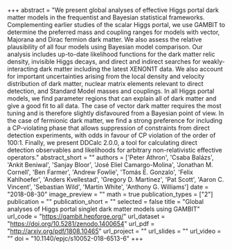 +++
abstract = "We present global analyses of effective Higgs portal dark matter models in the frequentist and Bayesian statistical frameworks. Complementing earlier studies of the scalar Higgs portal, we use GAMBIT to determine the preferred mass and coupling ranges for models with vector, Majorana and Dirac fermion dark matter. We also assess the relative plausibility of all four models using Bayesian model comparison. Our analysis includes up-to-date likelihood functions for the dark matter relic density, invisible Higgs decays, and direct and indirect searches for weakly-interacting dark matter including the latest XENON1T data. We also account for important uncertainties arising from the local density and velocity distribution of dark matter, nuclear matrix elements relevant to direct detection, and Standard Model masses and couplings. In all Higgs portal models, we find parameter regions that can explain all of dark matter and give a good fit to all data. The case of vector dark matter requires the most tuning and is therefore slightly disfavoured from a Bayesian point of view. In the case of fermionic dark matter, we find a strong preference for including a CP-violating phase that allows suppression of constraints from direct detection experiments, with odds in favour of CP violation of the order of 100:1. Finally, we present DDCalc 2.0.0, a tool for calculating direct detection observables and likelihoods for arbitrary non-relativistic effective operators."
abstract_short = ""
authors = ['Peter Athron', 'Csaba Balázs', 'Ankit Beniwal', 'Sanjay Bloor', 'José Eliel Camargo-Molina', 'Jonathan M. Cornell', 'Ben Farmer', 'Andrew Fowlie', 'Tomás E. Gonzalo', 'Felix Kahlhoefer', 'Anders Kvellestad', 'Gregory D. Martinez', 'Pat Scott', 'Aaron C. Vincent', 'Sebastian Wild', 'Martin White', 'Anthony G. Williams']
date = "2018-08-30"
image_preview = ""
math = true
publication_types = ["2"]
publication = ""
publication_short = ""
selected = false
title = "Global analyses of Higgs portal singlet dark matter models using GAMBIT"
url_code = "https://gambit.hepforge.org/"
url_dataset = "https://doi.org/10.5281/zenodo.1400654"
url_pdf = "http://arxiv.org/pdf/1808.10465"
url_project = ""
url_slides = ""
url_video = ""
doi = "10.1140/epjc/s10052-018-6513-6"
+++

